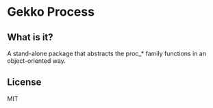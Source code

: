 # Gekko Process

## What is it?

A stand-alone package that abstracts the proc_* family functions in an object-oriented way.

## License
MIT